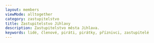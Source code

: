 ```yaml
---
layout: members
viewMode: alltogether
category: zastupitelstvo
title: Zastupitelstvo Jihlavy
description: Zastupitelstvo města Jihlava.
keywords: lidé, členové, piráti, pirátky, příznivci, zastupitelé
---
```

